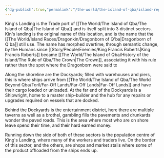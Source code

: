 ```yaml
---
{"dg-publish":true,"permalink":"/the-world/the-island-of-qba/island-regions/kings-landing/kings-landing/"}
---
```


King's Landing is the Trade port of [[The World/The Island of Qba/The Island of Qba\|The Island of Qba]] and is itself split into 3 distinct sectors.
Kin's landing is the original name of this location, and is the name that the [[The World/Island Races/Dragonkin/Dragonborn of Q'ba\|Dragonborn of Q'ba]] still use. The name has morphed overtime, through semantic change, by the Humans since [[Story/People/Enemies/King Francis Roberts\|King Francis Roberts]] became [[The World/The Island of Qba/History of the Island/The Rule of Qba/The Crown\|The Crown]], associating it with his rule rather than the spot where the Dragonborn were said to 

Along the shoreline are the Dockyards; filled with warehouses and piers, this is where ships arrive from [[The World/The Island of Qba/The World Beyond Qba/Toril/Far-Off Lands/Far-Off Lands\|Far-Off Lands]] and have their cargo loaded or unloaded. At the far end of the Dockyards is a Shipwright, home to a master ship-builder and the hub for any repairs or upgrades required on vessels that are docked. 

Behind the Dockyards is the entertainment district, here there are multiple taverns as well as a brothel, gambling fills the pavements and drunkards wonder the paved roads. This is the area where most who are on shore leave spend their time, and their hard earned money.

Running down the side of both of these sectors is the population centre of King's Landing, where many of the workers and traders live. On the border of this sector, and the others, are shops and market stalls where some of the product offloaded from the ships ends up.